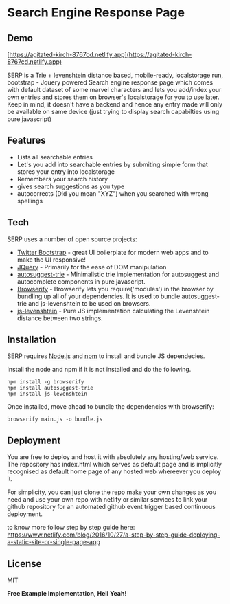 # Search Engine Response Page

## Demo
[https://agitated-kirch-8767cd.netlify.app](https://agitated-kirch-8767cd.netlify.app)

SERP is a Trie + levenshtein distance based, mobile-ready, localstorage run, bootstrap - Jquery powered Search engine response page which comes with default dataset of some marvel characters and lets you add/index your own entries and stores them on browser's localstorage for you to use later. Keep in mind, it doesn't have a backend and hence any entry made will only be available on same device (just trying to display search capabilties using pure javascript)

## Features

- Lists all searchable entries
- Let's you add into searchable entries by submiting simple form that stores your entry into localstorage
- Remembers your search history
- gives search suggestions as you type
- autocorrects (Did you mean "XYZ") when you searched with wrong spellings


## Tech

SERP uses a number of open source projects:

- [Twitter Bootstrap](https://getbootstrap.com) - great UI boilerplate for modern web apps and to make the UI responsive!
- [JQuery](https://jquery.com) - Primarily for the ease of DOM manipulation
- [autosuggest-trie](https://github.com/moroshko/autosuggest-trie) - Minimalistic trie implementation for autosuggest and autocomplete components in pure javascript.
- [Browserify](http://browserify.org) - Browserify lets you require('modules') in the browser by bundling up all of your dependencies. It is used to bundle autosuggest-trie and js-levenshtein to be used on browsers.
- [js-levenshtein](https://github.com/gustf/js-levenshtein) - Pure JS implementation calculating the Levenshtein distance between two strings.

## Installation

SERP requires [Node.js](https://nodejs.org/) and [npm](https://www.npmjs.com/) to install and bundle JS dependecies.

Install the node and npm if it is not installed and do the following.

```
npm install -g browserify
npm install autosuggest-trie
npm install js-levenshtein
```

Once installed, move ahead to bundle the dependencies with browserify:

```
browserify main.js -o bundle.js
```

## Deployment

You are free to deploy and host it with absolutely any hosting/web service. The repository has index.html which serves as default page and is implicitly recognised as default home page of any hosted web whereever you deploy it. 

For simplicity, you can just clone the repo make your own changes as you need and use your own repo with netlify or similar services to link your github repository for an automated github event trigger based continuous deployment.

to know more follow step by step guide here: https://www.netlify.com/blog/2016/10/27/a-step-by-step-guide-deploying-a-static-site-or-single-page-app



## License

MIT

**Free Example Implementation, Hell Yeah!**
